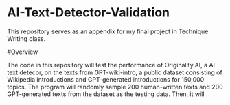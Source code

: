 # AI-Text-Detector-Validation

This repository serves as an appendix for my final project in Technique Writing class.

#Overview

The code in this repository will test the performance of Originality.AI, a AI text detecor, on the texts from GPT-wiki-intro, a public dataset consisting of Wikipedia introductions and GPT-generated introductions for 150,000 topics. The program will randomly sample 200 human-written texts and 200 GPT-generated texts from the dataset as the testing data. Then, it will 
